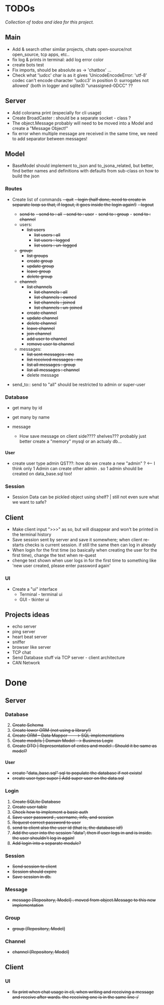 TODOs
=====

_Collection of todos and idea for this project._


Main
----

- Add & search other similar projects, chats open-source/not open_source, tcp apps, etc..
- fix log & prints in terminal: add log error color 
- create bots test
- Fix imports, should be absolute as ->  'chatbox' ... 
- Check what '\udcc' char is as it gives 'UnicodeEncodeError: 'utf-8' codec can't encode character '\udcc3' in position 0: surrogates not allowed'
  (both in logger and sqlite3) "unassigned-0DCC" ??

Server
------

- Add colorama print (especially for cli usage)
- Create BroadCaster : should be a separate socket - class ? 
- The object.Message probably will need to be moved into a Model and create a "Message Object!"
- fix error when multiple message are received in the same time, we need to add separator between messages!


Model 
-----

- BaseModel should implement to_json and to_jsona_related, but better, find better names and definitions with defaults from sub-class 
  on how to build the json


### Routes

- Create list of commands
  ~~- quit~~ 
  ~~- login (half done, need to create in separate loop so that, if logout, it goes inside the login again!)~~
  ~~- logout~~ 
  - ~~send to~~
        ~~- send to : all~~
        ~~- send to : user~~ 
        - ~~send to : group~~
        - ~~send to : channel~~
  - users:
    - ~~list users~~
      - ~~list users : all~~
      - ~~list users : logged~~
      - ~~list users : un-logged~~
  - ~~group:~~
    - ~~list groups~~
    - ~~create group~~
    - ~~update group~~ 
    - ~~leave group~~ 
    - ~~delete group~~
  - ~~channel:~~
    - ~~list channels~~
      - ~~list channels : all~~
      - ~~list channels : owned~~
      - ~~list channels : joined~~
      - ~~list channels : un-joined~~
    - ~~create channel~~
    - ~~update channel~~
    - ~~delete channel~~
    - ~~leave channel~~
    - ~~join channel~~
    - ~~add user to channel~~
    - ~~remove user to channel~~
  - messages:
    - ~~list sent messages : me~~
    - ~~list received messages : me~~
    - ~~list all messages : group~~
    - ~~list all messages : channel~~
    - delete message

- send_to:: send to "all" should be restricted to admin or super-user

### Database 

- get many by id
- get many by name

- message 
  - How save message on client side???? shelves??? probably just better create a "memory" mysql or an actualy db... 

#### User

- create user type admin QST??: how do we create a new "admin" ? <-- I think only 1 Admin can create other admin . so 1 admin should be created on data_base.sql too!


### Session

- Session Data can be pickled object using shelf? | still not even sure what we want to safe?


Client
------

- Make client input ">>>" as so, but will disappear and won't be printed in the terminal history
- Save session sent by server and save it somewhere; when client re-starts checks is current session. if still the same then can log in already
- When login for the first time (so basically when creating the user for the first time), change the text when re-quest
- chenge text shown when user logs in for the first time to something like 'new user created, please enter password again'

### UI

- Create a "ui" interface 
  - Terminal - terminal ui 
  - GUI - tkinter ui 

Projects ideas
--------------

- echo server
- ping server
- heart beat server
- sniffer
- browser like server
- TCP chat 
- Send Database stuff via TCP server - client architecture
- CAN Network


Done
====


Server
------


### Database

2. ~~Create Schema~~
4. ~~Create lower ORM (not using a library!)~~
5. ~~Create ORM - Data Mapper ---> SQL implementations~~
5. ~~Create models | Domain Model --> Business Logic~~
6. ~~Create DTO | Representation of enties and model . Should it be same as model?~~

#### User

- ~~create "data_base.sql" sql to populate the database if not exists!~~
- ~~create user type super | Add super user on the data.sql~~

### Login

1. ~~Create SQLite Database~~
2. ~~Create user table~~
3. ~~Check how to implement a basic auth~~
4. ~~Save user password , username, info, and session~~
5. ~~Request correct password to user~~
6. ~~send to client also the user id (that is, the database id!)~~
7. ~~Add the user into the session "data", then if user logs in and is inside. the user shouldn't log in again!~~
8. ~~Add login into a separate module?~~

### Session

- ~~Send session to client~~
- ~~Session should expire~~
- ~~Save session in db.~~ 


### Message

- ~~message [Repository, Model] . moved from object.Message to this new implementation~~

### Group

- ~~group [Repository, Model]~~

### Channel 

- ~~channel [Repository, Model]~~

Client
------

### UI

- ~~fix print when chat usage in cli, when writing and receiving a message and receive after wards. the receiving one is in the same line :/~~